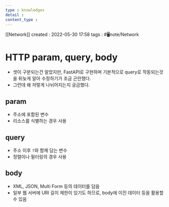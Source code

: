 ```yaml
---
type : knowledges
detail : 
content_type :
---
```


[[Network]]
created : 2022-05-30 17:58
tags : #🖥️note/Network 

# HTTP param, query, body
- 셋이 구분되는건 알았지만, FastAPI로 구현하며 기본적으로 query로 작동되는것을 뒤늦게 알아 수정하기가 조금 곤란했다.
- 그런데 왜 저렇게 나뉘어지는지 궁금했다.

## param
- 주소에 포함된 변수
- 리소스를 식별하는 경우 사용

## query
- 주소 이후 `?`와 함께 담는 변수
- 정렬이나 필터링의 경우 사용

## body
- XML, JSON, Multi Form 등의 데이터를 담음
- 일부 웹 서버에 URI 길이 제한이 있기도 하므로, body에 이진 데이터 등을 활용할 수 있음

